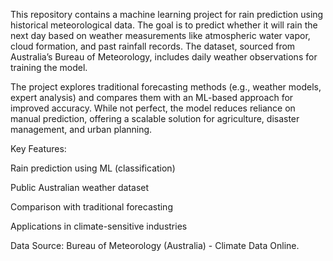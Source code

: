 This repository contains a machine learning project for rain prediction using historical meteorological data. The goal is to predict whether it will rain the next day based on weather measurements like atmospheric water vapor, cloud formation, and past rainfall records. The dataset, sourced from Australia’s Bureau of Meteorology, includes daily weather observations for training the model.

The project explores traditional forecasting methods (e.g., weather models, expert analysis) and compares them with an ML-based approach for improved accuracy. While not perfect, the model reduces reliance on manual prediction, offering a scalable solution for agriculture, disaster management, and urban planning.

Key Features:

Rain prediction using ML (classification)

Public Australian weather dataset

Comparison with traditional forecasting

Applications in climate-sensitive industries

Data Source: Bureau of Meteorology (Australia) - Climate Data Online.
